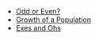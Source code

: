 * [Odd or Even?](https://github.com/nick322/codewars-katas/tree/master/7-kyu/Odd%20or%20Even)
* [Growth of a Population](https://github.com/nick322/codewars-katas/tree/master/7-kyu/Growth%20of%20a%20Population)
* [Exes and Ohs](https://github.com/nick322/codewars-katas/tree/master/7-kyu/Exes%20and%20Ohs)
